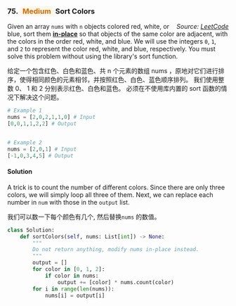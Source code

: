 ### 75. <span style="color:#d46b08;background:#fff7e6;border-color:#ffd591;padding:1px 6px;border-radius:5px">Medium</span> Sort Colors

<i style="float:right">*Source: [LeetCode](https://leetcode.com/problems/sort-colors/)*</i>

Given an array `nums` with `n` objects colored red, white, or blue, sort them **[in-place](https://en.wikipedia.org/wiki/In-place_algorithm)** so that objects of the same color are adjacent, with the colors in the order red, white, and blue. We will use the integers `0`, `1`, and `2` to represent the color red, white, and blue, respectively. You must solve this problem without using the library's sort function.

给定一个包含红色、白色和蓝色、共 n 个元素的数组 nums ，原地对它们进行排序，使得相同颜色的元素相邻，并按照红色、白色、蓝色顺序排列。 我们使用整数 0、 1 和 2 分别表示红色、白色和蓝色。 必须在不使用库内置的 sort 函数的情况下解决这个问题。

```python
# Example 1
nums = [2,0,2,1,1,0] # Input
[0,0,1,1,2,2] # Output


# Example 2
nums = [2,0,1] # Input
[-1,0,3,4,5] # Output

```

#### Solution

A trick is to count the number of different colors. Since there are only three colors, we will simply loop all three of them.  Next, we can replace each number in `num` with those in the `output` list.

我们可以数一下每个颜色有几个, 然后替换`nums` 的数值。

```python
class Solution:
    def sortColors(self, nums: List[int]) -> None:
        """
        Do not return anything, modify nums in-place instead.
        """
        output = []
        for color in [0, 1, 2]:
            if color in nums:
                output += [color] * nums.count(color)
        for i in range(len(nums)):
            nums[i] = output[i]
```
